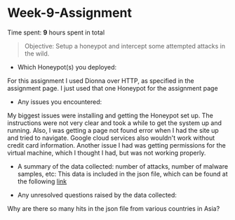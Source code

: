 # Week-9-Assignment

Time spent: **9** hours spent in total

> Objective: Setup a honeypot and intercept some attempted attacks in the wild.


* Which Honeypot(s) you deployed:

For this assignment I used Dionna over HTTP, as specified in the assignment page.  I just used that one Honeypot for the assignment page


* Any issues you encountered:

My biggest issues were installing and getting the Honeypot set up.  The instructions were not very clear and took a while to get the system up and running.  Also, I was getting a page not found error when I had the site up and tried to navigate.  Google cloud services also wouldn't work without credit card information.  Another issue I had was getting permissions for the virtual machine, which I thought I had, but was not working properly.


* A summary of the data collected: number of attacks, number of malware samples, etc:
This data is included in the json file, which can be found at the following <a href = "">link</a>

* Any unresolved questions raised by the data collected:

Why are there so many hits in the json file from various countries in Asia?


